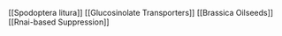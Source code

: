 [[Spodoptera litura]]
[[Glucosinolate Transporters]]
[[Brassica Oilseeds]]
[[Rnai-based Suppression]]
